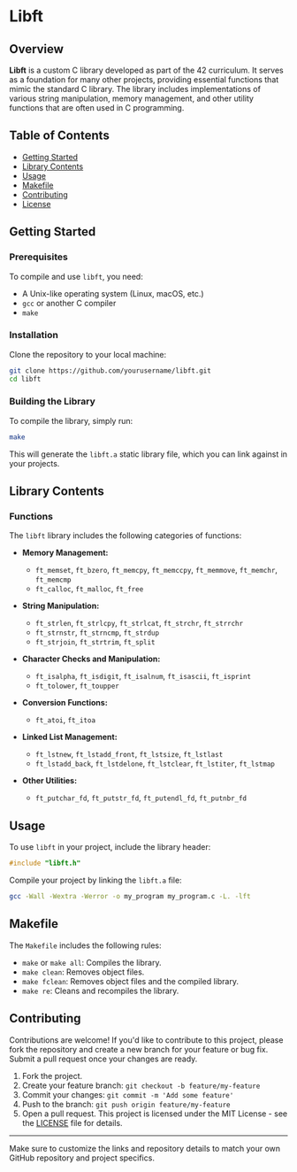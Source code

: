 
# Libft

## Overview

**Libft** is a custom C library developed as part of the 42 curriculum. It serves as a foundation for many other projects, providing essential functions that mimic the standard C library. The library includes implementations of various string manipulation, memory management, and other utility functions that are often used in C programming.

## Table of Contents

- [Getting Started](#getting-started)
- [Library Contents](#library-contents)
- [Usage](#usage)
- [Makefile](#makefile)
- [Contributing](#contributing)
- [License](#license)

## Getting Started

### Prerequisites

To compile and use `libft`, you need:
- A Unix-like operating system (Linux, macOS, etc.)
- `gcc` or another C compiler
- `make`

### Installation

Clone the repository to your local machine:

```bash
git clone https://github.com/yourusername/libft.git
cd libft
```

### Building the Library

To compile the library, simply run:

```bash
make
```

This will generate the `libft.a` static library file, which you can link against in your projects.

## Library Contents

### Functions

The `libft` library includes the following categories of functions:

- **Memory Management:**
  - `ft_memset`, `ft_bzero`, `ft_memcpy`, `ft_memccpy`, `ft_memmove`, `ft_memchr`, `ft_memcmp`
  - `ft_calloc`, `ft_malloc`, `ft_free`

- **String Manipulation:**
  - `ft_strlen`, `ft_strlcpy`, `ft_strlcat`, `ft_strchr`, `ft_strrchr`
  - `ft_strnstr`, `ft_strncmp`, `ft_strdup`
  - `ft_strjoin`, `ft_strtrim`, `ft_split`

- **Character Checks and Manipulation:**
  - `ft_isalpha`, `ft_isdigit`, `ft_isalnum`, `ft_isascii`, `ft_isprint`
  - `ft_tolower`, `ft_toupper`

- **Conversion Functions:**
  - `ft_atoi`, `ft_itoa`

- **Linked List Management:**
  - `ft_lstnew`, `ft_lstadd_front`, `ft_lstsize`, `ft_lstlast`
  - `ft_lstadd_back`, `ft_lstdelone`, `ft_lstclear`, `ft_lstiter`, `ft_lstmap`

- **Other Utilities:**
  - `ft_putchar_fd`, `ft_putstr_fd`, `ft_putendl_fd`, `ft_putnbr_fd`

## Usage

To use `libft` in your project, include the library header:

```c
#include "libft.h"
```

Compile your project by linking the `libft.a` file:

```bash
gcc -Wall -Wextra -Werror -o my_program my_program.c -L. -lft
```

## Makefile

The `Makefile` includes the following rules:

- `make` or `make all`: Compiles the library.
- `make clean`: Removes object files.
- `make fclean`: Removes object files and the compiled library.
- `make re`: Cleans and recompiles the library.

## Contributing

Contributions are welcome! If you'd like to contribute to this project, please fork the repository and create a new branch for your feature or bug fix. Submit a pull request once your changes are ready.

1. Fork the project.
2. Create your feature branch: `git checkout -b feature/my-feature`
3. Commit your changes: `git commit -m 'Add some feature'`
4. Push to the branch: `git push origin feature/my-feature`
5. Open a pull request.
This project is licensed under the MIT License - see the [LICENSE](LICENSE) file for details.

---

Make sure to customize the links and repository details to match your own GitHub repository and project specifics.
